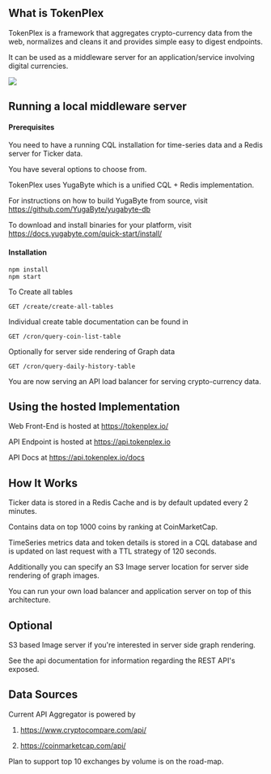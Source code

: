 

## What is TokenPlex

TokenPlex is a framework that aggregates crypto-currency data from the web, normalizes and cleans it and provides 
simple easy to digest endpoints.

It can be used as a middleware server for an application/service involving digital currencies.

<img src="https://lh3.googleusercontent.com/FUinxX7di3izoyPTFAwWdYIU9Tl8I5_bnFUZdYGAbIbqkItpIPTHNND0eHaMQSQJA2XU3JWFCkRU_H13xE2otftJ8nYbnb_jJotdeXSCnscewHF6Hf0FfxSOe-emlyBRacFBKM7F9gthbz3dhaxzoiDFT5A6u3GTXFr31K_1OdtGmCO_iXys8hhGQ4W0jzIsrh-Ix_y3crat2cV8pM5UMnPR8tB9BZEizsuALwpUPyQ_DPGBH3uvjbeqDCJ94PcxWN604xSvmytmiPKz5cYS4B5512MvEQHpga8XRMQRRqsXtD-eVJ1madDdOTm8he0V13LmH_z-rS8uaw2XCtxABYQHEs2NXoWTRmyCxMmPOKrK4ti92EPlWSmn2z5dVdt1smJnZJfjK7dIpIxigU3nBoBlyhL3s01-Kc_MfVQ5Awd7w-GMHqtLYEj4_s3cB2p38tcWN0WDPXNme3rOyIlzoMPIDSkAItKIT8QEbZtK98bJIkMVEQIzvvwf79__mA_8Jn7jCdqdqO_mj9ZnuDQKlVM9padQl28MKL6kiSGRRzftTuVQs97_RAEkeL2DrDDn3OJnUNSLY2dQwKalUaHVvAUc6rTgjkDn5ft1I2nE0FYkgbisA84nldmRJAY4ce8r9IyCuuWedaFyP5oxJ25n2ACa7tDxNxmyI5U=w814-h872-no"/>

## Running a local middleware server 

#### Prerequisites
You need to have a running CQL installation for time-series data
and a Redis server for Ticker data.

You have several options to choose from.

TokenPlex uses YugaByte which is a unified CQL + Redis implementation.

For instructions on how to build YugaByte from source, visit 
https://github.com/YugaByte/yugabyte-db

To download and install binaries for your platform, visit
https://docs.yugabyte.com/quick-start/install/

#### Installation

```
npm install
npm start
```

To Create all tables 

```
GET /create/create-all-tables
``` 

Individual create table documentation can be found in 

```
GET /cron/query-coin-list-table 
```

Optionally for server side rendering of Graph data

```
GET /cron/query-daily-history-table
```

You are now serving an API load balancer for serving crypto-currency data.


## Using the hosted Implementation

Web Front-End is hosted at https://tokenplex.io/

API Endpoint is hosted at https://api.tokenplex.io

API Docs at https://api.tokenplex.io/docs

## How It Works

Ticker data is stored in a Redis Cache and is by default updated every 2 minutes.

Contains data on top 1000 coins by ranking at CoinMarketCap.

TimeSeries metrics data and token details is stored in a CQL database and is updated
on last request with a TTL strategy of 120 seconds.

Additionally you can specify an S3 Image server location for server side rendering of graph images.

You can run your own load balancer and application server on top of this architecture.


## Optional

S3 based Image server if you're interested in server side graph rendering.

See the api documentation for information regarding the REST API's exposed.


## Data Sources

Current API Aggregator is powered by

1. https://www.cryptocompare.com/api/ 

2. https://coinmarketcap.com/api/

Plan to support top 10 exchanges by volume is on the road-map. 

